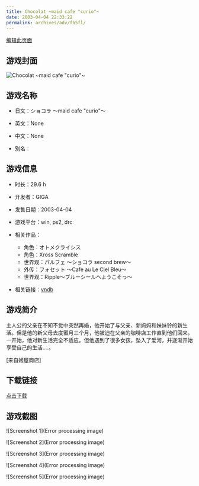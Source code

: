 ```yaml
---
title: Chocolat ~maid cafe "curio"~
date: 2003-04-04 22:33:22
permalink: archives/adv/fb5fl/
---
```

[编辑此页面](https://github.com/ACG-3/ADV3-source/blob/main/source/_posts/%E3%82%B7%E3%83%A7%E3%82%B3%E3%83%A9%20%EF%BD%9Emaid%20cafe%20curio%EF%BD%9E.md)

## 游戏封面

![Chocolat ~maid cafe "curio"~](None)


## 游戏名称

- 日文：ショコラ ～maid cafe "curio"～
- 英文：None
- 中文：None

- 别名：


## 游戏信息

- 时长：29.6 h
- 开发者：GIGA
- 发售日期：2003-04-04
- 游戏平台：win, ps2, drc
- 相关作品：
   - 角色：オトメクライシス
   - 角色：Xross Scramble
   - 世界观：パルフェ ～ショコラ second brew～
   - 外传：フォセット ～Cafe au Le Ciel Bleu～
   - 世界观：Ripple～ブルーシールへようこそっ～

- 相关链接：[vndb](https://vndb.org/v682)


## 游戏简介

主人公的父亲在不知不觉中突然再婚，他开始了与父亲、新妈妈和妹妹铃的新生活。但是他的新父母去度蜜月三个月，他被迫在父亲的咖啡店工作直到他们回来。一开始，他对新生活完全不适应。但他遇到了很多女孩，坠入了爱河，并逐渐开始享受自己的生活....。

[来自姬屋商店]


## 下载链接

[点击下载](https://pan.timero.xyz/onedrive/adv_lib_001/%E3%82%B7%E3%83%A7%E3%82%B3%E3%83%A9%20%EF%BD%9Emaid%20cafe%20curio%EF%BD%9E)


## 游戏截图


![Screenshot 1](Error processing image)

![Screenshot 2](Error processing image)

![Screenshot 3](Error processing image)

![Screenshot 4](Error processing image)

![Screenshot 5](Error processing image)

